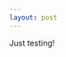 ```yaml
---
layout: post
---
```

Just testing!

<script type="IN/FullMemberProfile" data-id="Zfzb87U1Tn" data-firstName="Ricardo" data-lastName="Quintas"></script>


